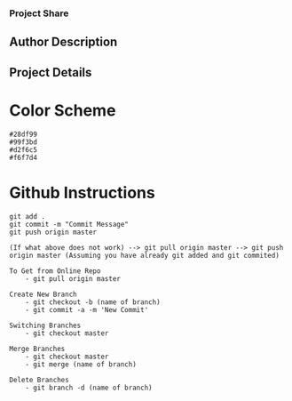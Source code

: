 ### Project Share

## Author Description

## Project Details

# Color Scheme
    #28df99
    #99f3bd
    #d2f6c5
    #f6f7d4

# Github Instructions
    git add .
    git commit -m "Commit Message"
    git push origin master

    (If what above does not work) --> git pull origin master --> git push origin master (Assuming you have already git added and git commited)

    To Get from Online Repo
        - git pull origin master

    Create New Branch
        - git checkout -b (name of branch)
        - git commit -a -m 'New Commit' 
    
    Switching Branches
        - git checkout master

    Merge Branches
        - git checkout master
        - git merge (name of branch)
 
    Delete Branches
        - git branch -d (name of branch)